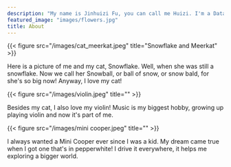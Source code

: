 ```yaml
---
description: "My name is Jinhuizi Fu, you can call me Huizi. I'm a Data Scientist during the day in the week, but at nights and weekends there are so much more possibilities."
featured_image: "images/flowers.jpg"
title: About
---
```

{{< figure src="/images/cat_meerkat.jpeg" title="Snowflake and Meerkat" >}}

Here is a picture of me and my cat, Snowflake. Well, when she was still a snowflake. Now we call her Snowball, or ball of snow, or snow bald, for she's so big now! Anyway, I love my cat! 

{{< figure src="/images/violin.jpeg" title="" >}}

Besides my cat, I also love my violin! Music is my biggest hobby, growing up playing violin and now it's part of me.

{{< figure src="/images/mini cooper.jpeg" title="" >}}

I always wanted a Mini Cooper ever since I was a kid. My dream came true when I got one that's in pepperwhite! I drive it everywhere, it helps me exploring a bigger world.